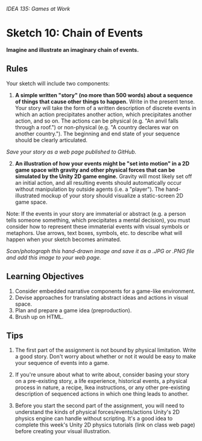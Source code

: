 *IDEA 135: Games at Work*

# Sketch 10: Chain of Events

**Imagine and illustrate an imaginary chain of events.**

## Rules

Your sketch will include two components:

1. **A simple written "story" (no more than 500 words) about a
sequence of things that cause other things to happen.** Write in the
present tense. Your story will take the form of a written description
of discrete events in which an action precipitates another action,
which precipitates another action, and so on. The actions can be
physical (e.g. "An anvil falls through a roof.") or non-physical
(e.g. "A country declares war on another country."). The beginning and
end state of your sequence should be clearly articulated.

 *Save your story as a web page published to GitHub.*

2. **An illustration of how your events might be "set into motion" in
a 2D game space with gravity and other physical forces that can be
simulated by the Unity 2D game engine.** Gravity will most likely set
off an initial action, and all resulting events should automatically
occur without manipulation by outside agents (i.e. a "player"). The
hand-illustrated mockup of your story should visualize a static-screen
2D game space.

 Note: If the events in your story are immaterial or abstract (e.g. a
person tells someone something, which precipitates a mental decision),
you must consider how to represent these immaterial events with visual
symbols or metaphors. Use arrows, text boxes, symbols, etc. to
describe what will happen when your sketch becomes animated.

 *Scan/photograph this hand-drawn image and save it as a .JPG or .PNG
file and add this image to your web page.*

## Learning Objectives
1. Consider embedded narrative components for a game-like environment.
2. Devise approaches for translating abstract ideas and actions in
visual space.
3. Plan and prepare a game idea (preproduction).
4. Brush up on HTML.

## Tips

1. The first part of the assignment is not bound by physical
limitation. Write a good story. Don't worry about whether or not it
would be easy to make your sequence of events into a game.

2. If you're unsure about what to write about, consider basing your
story on a pre-existing story, a life experience, historical events, a
physical process in nature, a recipe, Ikea instructions, or any other
pre-existing description of sequenced actions in which one thing leads
to another.

3.  Before you start the second part of the assignment, you will need
to understand the kinds of physical forces/events/actions Unity's 2D
physics engine can handle without scripting. It's a good idea to
complete this week's Unity 2D physics tutorials (link on class web
page) before creating your visual illustration.

